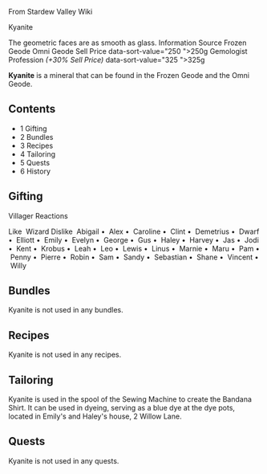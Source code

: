 From Stardew Valley Wiki

Kyanite

The geometric faces are as smooth as glass. Information Source Frozen Geode Omni Geode Sell Price data-sort-value="250 "&gt;250g Gemologist Profession *(+30% Sell Price)* data-sort-value="325 "&gt;325g

**Kyanite** is a mineral that can be found in the Frozen Geode and the Omni Geode.

## Contents

- 1 Gifting
- 2 Bundles
- 3 Recipes
- 4 Tailoring
- 5 Quests
- 6 History

## Gifting

Villager Reactions

Like  Wizard Dislike  Abigail •  Alex •  Caroline •  Clint •  Demetrius •  Dwarf •  Elliott •  Emily •  Evelyn •  George •  Gus •  Haley •  Harvey •  Jas •  Jodi •  Kent •  Krobus •  Leah •  Leo •  Lewis •  Linus •  Marnie •  Maru •  Pam •  Penny •  Pierre •  Robin •  Sam •  Sandy •  Sebastian •  Shane •  Vincent •  Willy

## Bundles

Kyanite is not used in any bundles.

## Recipes

Kyanite is not used in any recipes.

## Tailoring

Kyanite is used in the spool of the Sewing Machine to create the Bandana Shirt. It can be used in dyeing, serving as a blue dye at the dye pots, located in Emily's and Haley's house, 2 Willow Lane.

## Quests

Kyanite is not used in any quests.
